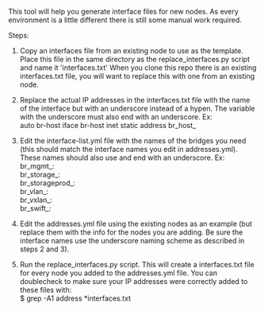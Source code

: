 This tool will help you generate interface files for new nodes.
As every environment is a little different there is still some manual work required.

Steps:

1) Copy an interfaces file from an existing node to use as the template.
Place this file in the same directory as the replace_interfaces.py script and name it 'interfaces.txt'
When you clone this repo there is an existing interfaces.txt file, you will want to replace this with one from an existing node.

2) Replace the actual IP addresses in the interfaces.txt file with the name of the interface but with an underscore instead of a hypen. The variable with the underscore must also end with an underscore. 
Ex:  
auto br-host
iface br-host inet static
address br_host_

3) Edit the interface-list.yml file with the names of the bridges you need (this should match the interface names you edit in addresses.yml). These names should also use and end with an underscore. Ex:  
br_mgmt_:  
br_storage_:  
br_storageprod_:  
br_vlan_:  
br_vxlan_:  
br_swift_:  

4) Edit the addresses.yml file using the existing nodes as an example (but replace them with the info for the nodes you are adding. Be sure the interface names use the underscore naming scheme as described in steps 2 and 3).

5) Run the replace_interfaces.py script. This will create a <node name>interfaces.txt file for every node you added to the addresses.yml file.
You can doublecheck to make sure your IP addresses were correctly added to these files with:  
$ grep -A1 address *interfaces.txt
